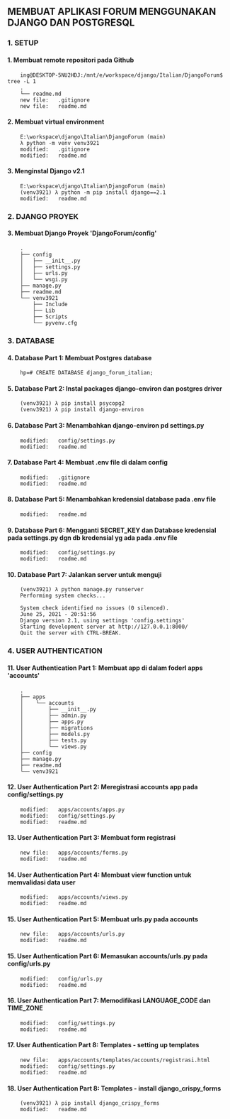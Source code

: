 ## MEMBUAT APLIKASI FORUM MENGGUNAKAN DJANGO DAN POSTGRESQL


### 1. SETUP

#### 1. Membuat remote repositori pada Github 

        ing@DESKTOP-5NU2HDJ:/mnt/e/workspace/django/Italian/DjangoForum$ tree -L 1
        .
        └── readme.md        
        new file:   .gitignore
        new file:   readme.md

#### 2. Membuat virtual environment

        E:\workspace\django\Italian\DjangoForum (main)
        λ python -m venv venv3921
        modified:   .gitignore
        modified:   readme.md

#### 3. Menginstal Django v2.1        

        E:\workspace\django\Italian\DjangoForum (main)
        (venv3921) λ python -m pip install django==2.1
        modified:   readme.md


### 2. DJANGO PROYEK

#### 3. Membuat Django Proyek 'DjangoForum/config'

        .
        ├── config
        │ 	├── __init__.py
        │ 	├── settings.py
        │ 	├── urls.py
        │ 	└── wsgi.py
        ├── manage.py
        ├── readme.md
        └── venv3921
            ├── Include
            ├── Lib
            ├── Scripts
            └── pyvenv.cfg


### 3. DATABASE

#### 4. Database Part 1: Membuat Postgres database

        hp=# CREATE DATABASE django_forum_italian;  

#### 5. Database Part 2: Instal packages django-environ dan postgres driver

        (venv3921) λ pip install psycopg2 
        (venv3921) λ pip install django-environ

#### 6. Database Part 3: Menambahkan django-environ pd settings.py

        modified:   config/settings.py
        modified:   readme.md 

#### 7. Database Part 4: Membuat .env file di dalam config 

        modified:   .gitignore
        modified:   readme.md

#### 8. Database Part 5: Menambahkan kredensial database pada .env file

        modified:   readme.md

#### 9. Database Part 6: Mengganti SECRET_KEY dan Database kredensial pada settings.py dgn db kredensial yg ada pada .env file

        modified:   config/settings.py
        modified:   readme.md

#### 10. Database Part 7: Jalankan server untuk menguji

        (venv3921) λ python manage.py runserver
        Performing system checks...

        System check identified no issues (0 silenced).
        June 25, 2021 - 20:51:56
        Django version 2.1, using settings 'config.settings'
        Starting development server at http://127.0.0.1:8000/
        Quit the server with CTRL-BREAK.


### 4. USER AUTHENTICATION

#### 11. User Authentication Part 1: Membuat app  di dalam foderl apps 'accounts'

        .
        ├── apps
        │	 └── accounts
        │	     ├── __init__.py
        │	     ├── admin.py
        │	     ├── apps.py
        │	     ├── migrations
        │	     ├── models.py
        │	     ├── tests.py
        │	     └── views.py
        ├── config
        ├── manage.py
        ├── readme.md
        └── venv3921

#### 12. User Authentication Part 2: Meregistrasi accounts app pada config/settings.py

        modified:   apps/accounts/apps.py
        modified:   config/settings.py
        modified:   readme.md

#### 13. User Authentication Part 3: Membuat form registrasi

        new file:   apps/accounts/forms.py
        modified:   readme.md

#### 14. User Authentication Part 4: Membuat view function untuk memvalidasi data user

        modified:   apps/accounts/views.py
        modified:   readme.md


#### 15. User Authentication Part 5: Membuat urls.py pada accounts 

        new file:   apps/accounts/urls.py
        modified:   readme.md


#### 15. User Authentication Part 6: Memasukan accounts/urls.py pada config/urls.py

        modified:   config/urls.py
        modified:   readme.md

#### 16. User Authentication Part 7: Memodifikasi LANGUAGE_CODE dan TIME_ZONE 

        modified:   config/settings.py
        modified:   readme.md


#### 17. User Authentication Part 8: Templates - setting up templates

        new file:   apps/accounts/templates/accounts/registrasi.html
        modified:   config/settings.py
        modified:   readme.md

#### 18. User Authentication Part 8: Templates -  install django_crispy_forms

        (venv3921) λ pip install django_crispy_forms
        modified:   readme.md











































































































